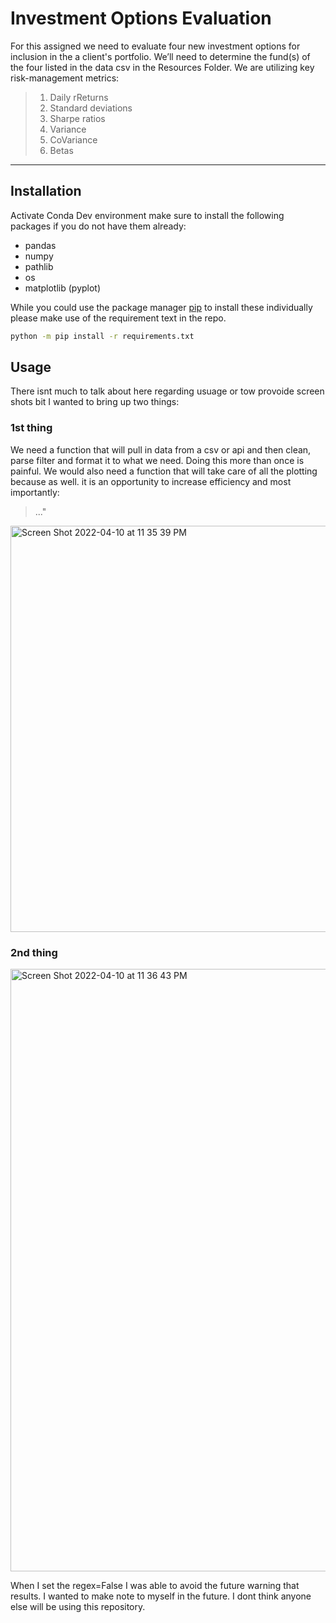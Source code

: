 # Investment Options Evaluation
For this assigned we need to evaluate four new investment options for inclusion in the a client's portfolio. We’ll need to determine the fund(s) of the four listed in the data csv in the Resources Folder. We are utilizing key risk-management metrics: 
> 1. Daily rReturns 
> 2. Standard deviations
> 3. Sharpe ratios
> 4. Variance
> 5. CoVariance
> 6. Betas
> 
---


## Installation

Activate Conda Dev environment make sure to install the following packages
if you do not have them already:

* pandas
* numpy
* pathlib
* os
* matplotlib (pyplot)

While you could use the package manager [pip](https://pip.pypa.io/en/stable/) to install these individually please make use of the requirement text in the repo.

```bash
python -m pip install -r requirements.txt
```

## Usage
There isnt much to talk about here regarding usuage or tow provoide screen shots bit I wanted to bring up two things:
### 1st thing
We need a function that will pull in data from a csv or api and then clean, parse filter and format it to what we need. Doing this more than once is painful. 
We would also need a function that will take care of all the plotting because  as well. it is an opportunity to increase efficiency and most importantly:
> ..."
> 
<img width="650" alt="Screen Shot 2022-04-10 at 11 35 39 PM" src="https://user-images.githubusercontent.com/101449950/162663246-c53edea9-bc7a-4b77-9114-5cbd19b73a13.png">

### 2nd thing
<img width="964" alt="Screen Shot 2022-04-10 at 11 36 43 PM" src="https://user-images.githubusercontent.com/101449950/162663278-6f6bd6f5-7127-4cf2-8981-ac2537316fca.png">

When I set the regex=False I was able to avoid the future warning that results. I wanted to make note to myself in the future. I dont think anyone else will be using this repository.


